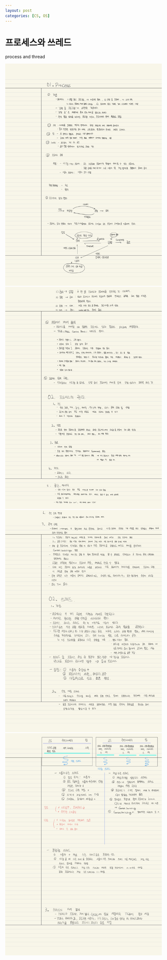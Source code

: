 ```yaml
---
layout: post
categories: [CS, OS]
---
```


# 프로세스와 쓰레드

process and thread

![03.ProcessAndThread-1.jpg](/assets/img/os/03.ProcessAndThread-1.jpg)
![03.ProcessAndThread-2.jpg](/assets/img/os/03.ProcessAndThread-2.jpg)
![03.ProcessAndThread-3.jpg](/assets/img/os/03.ProcessAndThread-3.jpg)
![03.ProcessAndThread-4.jpg](/assets/img/os/03.ProcessAndThread-4.jpg)